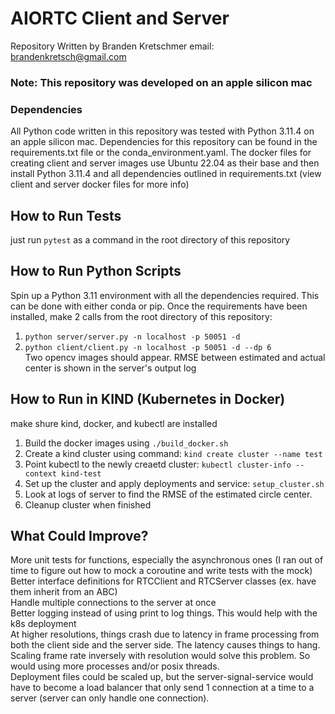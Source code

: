 # AIORTC Client and Server
Repository Written by Branden Kretschmer  email: brandenkretsch@gmail.com  

### Note: This repository was developed on an apple silicon mac

### Dependencies
All Python code written in this repository was tested with Python 3.11.4 on an apple silicon mac. Dependencies for this repository can be found in  the requirements.txt file or the conda_environment.yaml. The docker files for creating client and server images use Ubuntu 22.04 as their base  and then install Python 3.11.4 and all dependencies outlined in requirements.txt (view client and server docker files for more info)


## How to Run Tests
just run ```pytest``` as a command in the root directory of this repository


## How to Run Python Scripts
Spin up a Python 3.11 environment with all the dependencies required. This can be done with either conda or pip. 
Once the requirements have been installed, make 2 calls from the root directory of this repository:  
1. ```python server/server.py -n localhost -p 50051 -d```  
2. ```python client/client.py -n localhost -p 50051 -d --dp 6```  
Two opencv images should appear. RMSE between estimated and actual center is shown in the server's output log

## How to Run in KIND (Kubernetes in Docker)
make shure kind, docker, and kubectl are installed  
1. Build the docker images using ```./build_docker.sh```  
2. Create a kind cluster using command: ```kind create cluster --name test```  
3. Point kubectl to the newly creaetd cluster: ```kubectl cluster-info --context kind-test```  
4. Set up the cluster and apply deployments and service: ```setup_cluster.sh```
5. Look at logs of server to find the RMSE of the estimated circle center.
6. Cleanup cluster when finished

## What Could Improve?
More unit tests for functions, especially the asynchronous ones (I ran out of time to figure out how to mock a coroutine and write tests with the mock)
Better interface definitions for RTCClient and RTCServer classes (ex. have them inherit from an ABC)  
Handle multiple connections to the server at once  
Better logging instead of using print to log things. This would help with the k8s deployment  
At higher resolutions, things crash due to latency in frame processing from both the client side and the server side.  The latency causes things to hang. Scaling frame rate inversely with resolution would solve this problem. So would using more processes and/or posix threads.  
Deployment files could be scaled up, but the server-signal-service would have to become a load balancer that only send 1 connection at a time to a server (server can only handle one connection).  
